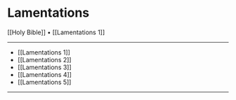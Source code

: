 # Lamentations

[[Holy Bible]] • [[Lamentations 1]]

---

- [[Lamentations 1]]
- [[Lamentations 2]]
- [[Lamentations 3]]
- [[Lamentations 4]]
- [[Lamentations 5]]

---
